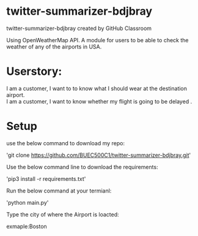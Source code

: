 # twitter-summarizer-bdjbray
twitter-summarizer-bdjbray created by GitHub Classroom

Using OpenWeatherMap API.
A module for users to be able to check the weather of any of the airports in USA.

# Userstory:

I am a customer, I want to to know what I should wear at the destination airport.<br/>
I am a customer, I want to know whether my flight is going to be delayed .


# Setup

use the below command to download my repo:

'git clone https://github.com/BUEC500C1/twitter-summarizer-bdjbray.git'

Use the below command line to download the requirements:

'pip3 install -r requirements.txt'

Run the below command at your termianl:

'python main.py'

Type the city of where the Airport is loacted:

exmaple:Boston

